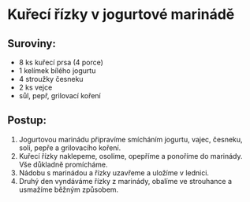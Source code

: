 # Kuřecí řízky v jogurtové marinádě

## Suroviny:
- 8 ks kuřecí prsa (4 porce)
- 1 kelímek bílého jogurtu
- 4 stroužky česneku
- 2 ks vejce
- sůl, pepř, grilovací koření

## Postup:
1. Jogurtovou marinádu připravíme smícháním jogurtu, vajec, česneku, soli, pepře a grilovacího koření.
2. Kuřecí řízky naklepeme, osolíme, opepříme a ponoříme do marinády. Vše důkladně promícháme.
3. Nádobu s marinádou a řízky uzavřeme a uložíme v lednici.
4. Druhý den vyndáváme řízky z marinády, obalíme ve strouhance a usmažíme běžným způsobem.

